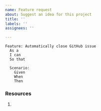 ```yaml
---
name: Feature request
about: Suggest an idea for this project
title: ''
labels: ''
assignees: ''

---
```

```ghekin
Feature: Automatically close GitHub issue
  As a
  I can
  So that

  Scenario:
    Given
    When
    Then
```

### Resources

1.
